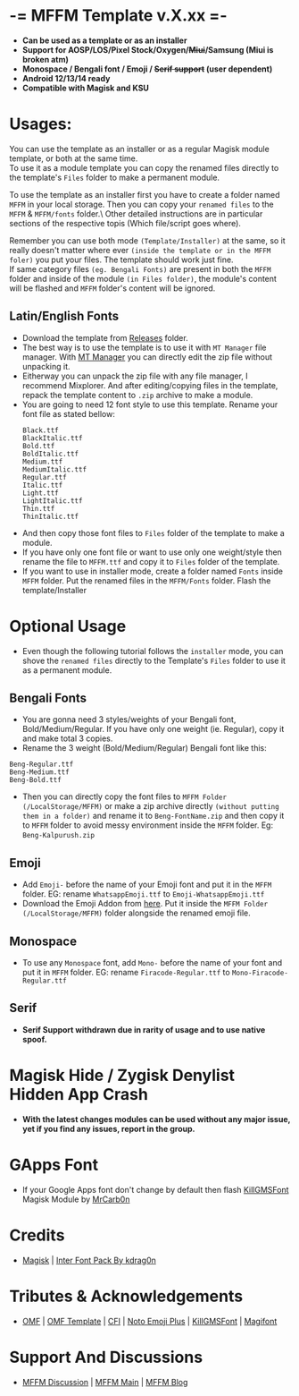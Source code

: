 # -= MFFM Template v.X.xx =-
- **Can be used as a template or as an installer**
- **Support for AOSP/LOS/Pixel Stock/Oxygen/~~Miui~~/Samsung (Miui is broken atm)**
- **Monospace / Bengali font / Emoji / ~~Serif support~~ (user dependent)**
- **Android 12/13/14 ready**
- **Compatible with Magisk and KSU**

# Usages:
You can use the template as an installer or as a regular Magisk module template, or both at the same time.\
To use it as a module template you can copy the renamed files directly to the template's `Files` folder to make a permanent module.

To use the template as an installer first you have to create a folder named `MFFM` in your local storage. Then you can copy your `renamed files` to the `MFFM` & `MFFM/fonts` folder.\ 
Other detailed instructions are in particular sections of the respective topis (Which file/script goes where).

Remember you can use both mode `(Template/Installer)` at the same, so it really doesn't matter where ever `(inside the template or in the MFFM foler)` you put your files. The template should work just fine.\
If same category files `(eg. Bengali Fonts)` are present in both the `MFFM` folder and inside of the module `(in Files folder)`, the module's content will be flashed and `MFFM` folder's content will be ignored. 

## Latin/English Fonts
- Download the template from [Releases](https://github.com/mistu2020/mffm_v11_public/tree/main/Releases) folder.
- The best way is to use the template is to use it with `MT Manager` file manager.  With [MT Manager](https://m.apkpure.com/mt-manager/bin.mt.plus) you can directly edit the zip file without unpacking it.
- Eitherway you can unpack the zip file with any file manager, I recommend Mixplorer. And after editing/copying files in the template, repack the template content to `.zip` archive to make a module.
- You are going to need 12 font style to use this template. Rename your font file as stated bellow:
    ```
    Black.ttf
    BlackItalic.ttf
    Bold.ttf
    BoldItalic.ttf
    Medium.ttf
    MediumItalic.ttf
    Regular.ttf
    Italic.ttf
    Light.ttf
    LightItalic.ttf
    Thin.ttf
    ThinItalic.ttf
    ```
- And then copy those font files to `Files` folder of the template to make a module. 
- If you have only one font file or want to use only one weight/style then rename the file to `MFFM.ttf` and copy it to `Files` folder of the template.
- If you want to use in installer mode, create a folder named `Fonts` inside `MFFM` folder. Put the renamed files in the `MFFM/Fonts` folder. Flash the template/Installer

# Optional Usage
- Even though the following tutorial follows the `installer` mode, you can shove the `renamed files` directly to the Template's `Files` folder to use it as a permanent module.

## Bengali Fonts
 - You are gonna need 3 styles/weights of your Bengali font, Bold/Medium/Regular. If you have only one weight (ie. Regular), copy it and make total 3 copies.
 - Rename the 3 weight (Bold/Medium/Regular) Bengali font like this:
```
Beng-Regular.ttf  
Beng-Medium.ttf  
Beng-Bold.ttf
 ```
- Then you can directly copy the font files to `MFFM Folder (/LocalStorage/MFFM)` or make a zip archive directly `(without putting them in a folder)` and rename it to `Beng-FontName.zip` and then copy it to `MFFM` folder to avoid messy environment inside the `MFFM` folder. Eg: `Beng-Kalpurush.zip`
 
## Emoji
 - Add `Emoji-` before the name of your Emoji font and put it in the `MFFM` folder. EG: rename `WhatsappEmoji.ttf`  to `Emoji-WhatsappEmoji.ttf`
 - Download the Emoji Addon from [here](https://github.com/charityrolfson433/mffmv11/raw/main/Emoji%20Fonts%20Packges/MFFM_UniEmoji_v5.1.sh). Put it inside the `MFFM Folder (/LocalStorage/MFFM)` folder alongside the renamed emoji file.
## Monospace
-  To use any `Monospace` font, add  `Mono-` before the name of your font and put it in `MFFM` folder.  EG: rename `Firacode-Regular.ttf` to `Mono-Firacode-Regular.ttf`
## Serif
- **Serif Support withdrawn due in rarity of usage and to use native spoof.**
# Magisk Hide / Zygisk Denylist Hidden App Crash
- **With the latest changes modules can be used without any major issue, yet if you find any issues, report in the group.**

# GApps Font
- If your Google Apps font don't change by default then flash [KillGMSFont](https://github.com/MrCarb0n/killgmsfont) Magisk Module by [MrCarb0n](https://github.com/MrCarb0n/)

# Credits
- [Magisk](https://github.com/topjohnwu/Magisk) | [Inter Font Pack By kdrag0n](https://github.com/kdrag0n/inter-font-pack)
# Tributes & Acknowledgements
- [OMF](https://gitlab.com/nongthaihoang/oh_my_font) | [OMF Template](https://gitlab.com/nongthaihoang/omftemplate) | [CFI](https://github.com/nongthaihoang/custom_font_installer) | [Noto Emoji Plus](https://gitlab.com/MrCarb0n/NotoEmojiPlus_OMF) | [KillGMSFont](https://github.com/MrCarb0n/killgmsfont) | [Magifont](https://t.me/Magifonts_Support)
# Support And Discussions
- [MFFM Discussion](https://t.me/MFFMDisc) | [MFFM Main](https://t.me/MFFMMain) | [MFFM Blog](https://t.me/mffmex)
